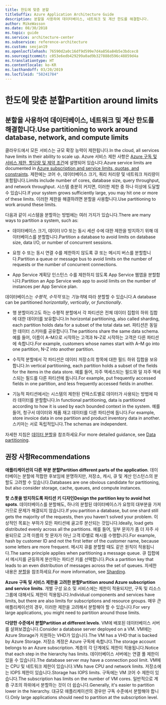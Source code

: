 ```yaml
---
title: 한도에 맞춘 분할
titleSuffix: Azure Application Architecture Guide
description: 분할을 사용하여 데이터베이스, 네트워크 및 계산 한도를 해결합니다.
author: MikeWasson
ms.date: 08/30/2018
ms.topic: guide
ms.service: architecture-center
ms.subservice: reference-architecture
ms.custom: seojan19
ms.openlocfilehash: 76590d2a0c16df9d599e7d4a856a84b5e3bdcec8
ms.sourcegitcommit: c053e6edb429299a0ad9b327888d596c48859d4a
ms.translationtype: HT
ms.contentlocale: ko-KR
ms.lasthandoff: 03/20/2019
ms.locfileid: "58241784"
---
```

# <a name="partition-around-limits"></a><span data-ttu-id="9700d-103">한도에 맞춘 분할</span><span class="sxs-lookup"><span data-stu-id="9700d-103">Partition around limits</span></span>

## <a name="use-partitioning-to-work-around-database-network-and-compute-limits"></a><span data-ttu-id="9700d-104">분할을 사용하여 데이터베이스, 네트워크 및 계산 한도를 해결합니다.</span><span class="sxs-lookup"><span data-stu-id="9700d-104">Use partitioning to work around database, network, and compute limits</span></span>

<span data-ttu-id="9700d-105">클라우드에서 모든 서비스는 규모 확장 능력이 제한됩니다.</span><span class="sxs-lookup"><span data-stu-id="9700d-105">In the cloud, all services have limits in their ability to scale up.</span></span> <span data-ttu-id="9700d-106">Azure 서비스 제한 사항은 [Azure 구독 및 서비스 제한, 할당량 및 제약 조건][azure-limits]에 설명되어 있습니다.</span><span class="sxs-lookup"><span data-stu-id="9700d-106">Azure service limits are documented in [Azure subscription and service limits, quotas, and constraints][azure-limits].</span></span> <span data-ttu-id="9700d-107">제한에는 코어 수, 데이터베이스 크기, 쿼리 처리량 및 네트워크 처리량이 포함됩니다.</span><span class="sxs-lookup"><span data-stu-id="9700d-107">Limits include number of cores, database size, query throughput, and network throughput.</span></span> <span data-ttu-id="9700d-108">시스템 충분히 커지면, 이러한 제한 중 하나 이상에 도달할 수 있습니다.</span><span class="sxs-lookup"><span data-stu-id="9700d-108">If your system grows sufficiently large, you may hit one or more of these limits.</span></span> <span data-ttu-id="9700d-109">이러한 제한을 해결하려면 분할을 사용합니다.</span><span class="sxs-lookup"><span data-stu-id="9700d-109">Use partitioning to work around these limits.</span></span>

<span data-ttu-id="9700d-110">다음과 같이 시스템을 분할하는 방법에는 여러 가지가 있습니다.</span><span class="sxs-lookup"><span data-stu-id="9700d-110">There are many ways to partition a system, such as:</span></span>

- <span data-ttu-id="9700d-111">데이터베이스 크기, 데이터 I/O 또는 동시 세션 수에 대한 제한을 방지하기 위해 데이터베이스를 분할합니다.</span><span class="sxs-lookup"><span data-stu-id="9700d-111">Partition a database to avoid limits on database size, data I/O, or number of concurrent sessions.</span></span>

- <span data-ttu-id="9700d-112">요청 수 또는 동시 연결 수를 제한하지 않도록 큐 또는 메시지 버스를 분할합니다.</span><span class="sxs-lookup"><span data-stu-id="9700d-112">Partition a queue or message bus to avoid limits on the number of requests or the number of concurrent connections.</span></span>

- <span data-ttu-id="9700d-113">App Service 계획당 인스턴스 수를 제한하지 않도록 App Service 웹앱을 분할합니다.</span><span class="sxs-lookup"><span data-stu-id="9700d-113">Partition an App Service web app to avoid limits on the number of instances per App Service plan.</span></span>

<span data-ttu-id="9700d-114">데이터베이스는 *수평적*, *수직적* 또는 *기능적*에 따라 분할할 수 있습니다.</span><span class="sxs-lookup"><span data-stu-id="9700d-114">A database can be partitioned *horizontally*, *vertically*, or *functionally*.</span></span>

- <span data-ttu-id="9700d-115">행 분할이라고도 하는 수평적 분할에서 각 파티션은 전체 데이터 집합의 하위 집합에 대한 데이터를 보유합니다.</span><span class="sxs-lookup"><span data-stu-id="9700d-115">In horizontal partitioning, also called sharding, each partition holds data for a subset of the total data set.</span></span> <span data-ttu-id="9700d-116">파티션은 동일한 데이터 스키마를 공유합니다.</span><span class="sxs-lookup"><span data-stu-id="9700d-116">The partitions share the same data schema.</span></span> <span data-ttu-id="9700d-117">예를 들어, 이름이 A&ndash;M으로 시작하는 고객과 N&ndash;Z로 시작하는 고객은 다른 파티션에 속합니다.</span><span class="sxs-lookup"><span data-stu-id="9700d-117">For example, customers whose names start with A&ndash;M go into one partition, N&ndash;Z into another partition.</span></span>

- <span data-ttu-id="9700d-118">수직적 분할에서 각 파티션은 데이터 저장소의 항목에 대한 필드 하위 집합을 보유합니다.</span><span class="sxs-lookup"><span data-stu-id="9700d-118">In vertical partitioning, each partition holds a subset of the fields for the items in the data store.</span></span> <span data-ttu-id="9700d-119">예를 들어, 자주 액세스되는 필드와 덜 자주 액세스되는 필드를 다른 파티션에 둡니다.</span><span class="sxs-lookup"><span data-stu-id="9700d-119">For example, put frequently accessed fields in one partition, and less frequently accessed fields in another.</span></span>

- <span data-ttu-id="9700d-120">기능적 파티션에서는 시스템의 제한된 컨텍스트별로 데이터가 사용되는 방법에 따라 데이터를 분할합니다.</span><span class="sxs-lookup"><span data-stu-id="9700d-120">In functional partitioning, data is partitioned according to how it is used by each bounded context in the system.</span></span> <span data-ttu-id="9700d-121">예를 들어, 청구서 데이터와 제품 재고 데이터를 다른 파티션에 둡니다.</span><span class="sxs-lookup"><span data-stu-id="9700d-121">For example, store invoice data in one partition and product inventory data in another.</span></span> <span data-ttu-id="9700d-122">스키마는 서로 독립적입니다.</span><span class="sxs-lookup"><span data-stu-id="9700d-122">The schemas are independent.</span></span>

<span data-ttu-id="9700d-123">자세한 지침은 [데이터 분할][data-partitioning-guidance]을 참조하세요.</span><span class="sxs-lookup"><span data-stu-id="9700d-123">For more detailed guidance, see [Data partitioning][data-partitioning-guidance].</span></span>

## <a name="recommendations"></a><span data-ttu-id="9700d-124">권장 사항</span><span class="sxs-lookup"><span data-stu-id="9700d-124">Recommendations</span></span>

<span data-ttu-id="9700d-125">**애플리케이션의 다른 부분 분할**</span><span class="sxs-lookup"><span data-stu-id="9700d-125">**Partition different parts of the application**.</span></span> <span data-ttu-id="9700d-126">데이터베이는 분할에 적합한 후보임에 분명하지만, 저장소, 캐시, 큐 및 계산 인스턴스의 분할도 고려할 수 있습니다.</span><span class="sxs-lookup"><span data-stu-id="9700d-126">Databases are one obvious candidate for partitioning, but also consider storage, cache, queues, and compute instances.</span></span>

<span data-ttu-id="9700d-127">**핫 스폿을 방지하도록 파티션 키 디자인**</span><span class="sxs-lookup"><span data-stu-id="9700d-127">**Design the partition key to avoid hot spots**.</span></span> <span data-ttu-id="9700d-128">데이터베이스를 분할해도, 하나의 분할된 데이터베이스가 요청의 대부분을 가져가므로 문제가 해결되지 않습니다.</span><span class="sxs-lookup"><span data-stu-id="9700d-128">If you partition a database, but one shard still gets the majority of the requests, then you haven't solved your problem.</span></span> <span data-ttu-id="9700d-129">이상적인 목표는 부하가 모든 파티션에 골고루 분산되는 것입니다.</span><span class="sxs-lookup"><span data-stu-id="9700d-129">Ideally, load gets distributed evenly across all the partitions.</span></span> <span data-ttu-id="9700d-130">예를 들어, 일부 문자가 좀 더 자주 사용되므로 고객 이름의 첫 문자가 아닌 고객 ID별로 해시를 수행합니다.</span><span class="sxs-lookup"><span data-stu-id="9700d-130">For example, hash by customer ID and not the first letter of the customer name, because some letters are more frequent.</span></span> <span data-ttu-id="9700d-131">메시지 큐를 분할할 때도 같은 원칙이 적용됩니다.</span><span class="sxs-lookup"><span data-stu-id="9700d-131">The same principle applies when partitioning a message queue.</span></span> <span data-ttu-id="9700d-132">큐 집합에서 메시지를 균등하게 분산하는 파티션 키를 선택합니다.</span><span class="sxs-lookup"><span data-stu-id="9700d-132">Pick a partition key that leads to an even distribution of messages across the set of queues.</span></span> <span data-ttu-id="9700d-133">자세한 내용은 [분할][sharding]을 참조하세요.</span><span class="sxs-lookup"><span data-stu-id="9700d-133">For more information, see [Sharding][sharding].</span></span>

<span data-ttu-id="9700d-134">**Azure 구독 및 서비스 제한을 고려한 분할**</span><span class="sxs-lookup"><span data-stu-id="9700d-134">**Partition around Azure subscription and service limits**.</span></span> <span data-ttu-id="9700d-135">개별 구성 요소 및 서비스에는 제한이 적용되지만, 구독 및 리소스 그룹에 대해서도 제한이 적용됩니다.</span><span class="sxs-lookup"><span data-stu-id="9700d-135">Individual components and services have limits, but there are also limits for subscriptions and resource groups.</span></span> <span data-ttu-id="9700d-136">매우 큰 애플리케이션의 경우, 이러한 제한을 고려해서 분할해야 할 수 있습니다.</span><span class="sxs-lookup"><span data-stu-id="9700d-136">For very large applications, you might need to partition around those limits.</span></span>

<span data-ttu-id="9700d-137">**다양한 수준에서 분할**</span><span class="sxs-lookup"><span data-stu-id="9700d-137">**Partition at different levels**.</span></span> <span data-ttu-id="9700d-138">VM에 배포된 데이터베이스 서버를 살펴보겠습니다.</span><span class="sxs-lookup"><span data-stu-id="9700d-138">Consider a database server deployed on a VM.</span></span> <span data-ttu-id="9700d-139">VM에는 Azure Storage가 지원하는 VHD가 있습니다.</span><span class="sxs-lookup"><span data-stu-id="9700d-139">The VM has a VHD that is backed by Azure Storage.</span></span> <span data-ttu-id="9700d-140">저장소 계정은 Azure 구독에 속합니다.</span><span class="sxs-lookup"><span data-stu-id="9700d-140">The storage account belongs to an Azure subscription.</span></span> <span data-ttu-id="9700d-141">계층의 각 단계에도 제한이 적용됩니다.</span><span class="sxs-lookup"><span data-stu-id="9700d-141">Notice that each step in the hierarchy has limits.</span></span> <span data-ttu-id="9700d-142">데이터베이스 서버에는 연결 풀 제한이 있을 수 있습니다.</span><span class="sxs-lookup"><span data-stu-id="9700d-142">The database server may have a connection pool limit.</span></span> <span data-ttu-id="9700d-143">VM에는 CPU 및 네트워크 제한이 있습니다.</span><span class="sxs-lookup"><span data-stu-id="9700d-143">VMs have CPU and network limits.</span></span> <span data-ttu-id="9700d-144">저장소에는 IOPS 제한이 있습니다.</span><span class="sxs-lookup"><span data-stu-id="9700d-144">Storage has IOPS limits.</span></span> <span data-ttu-id="9700d-145">구독에는 VM 코어 수 제한이 있습니다.</span><span class="sxs-lookup"><span data-stu-id="9700d-145">The subscription has limits on the number of VM cores.</span></span> <span data-ttu-id="9700d-146">일반적으로 계층 구조의 하위에서 분할하는 것이 더 쉽습니다.</span><span class="sxs-lookup"><span data-stu-id="9700d-146">Generally, it's easier to partition lower in the hierarchy.</span></span> <span data-ttu-id="9700d-147">대규모 애플리케이션의 경우만 구독 수준에서 분할해야 합니다.</span><span class="sxs-lookup"><span data-stu-id="9700d-147">Only large applications should need to partition at the subscription level.</span></span>

<!-- links -->

[azure-limits]: /azure/azure-subscription-service-limits
[data-partitioning-guidance]: ../../best-practices/data-partitioning.md
[sharding]: ../../patterns/sharding.md
